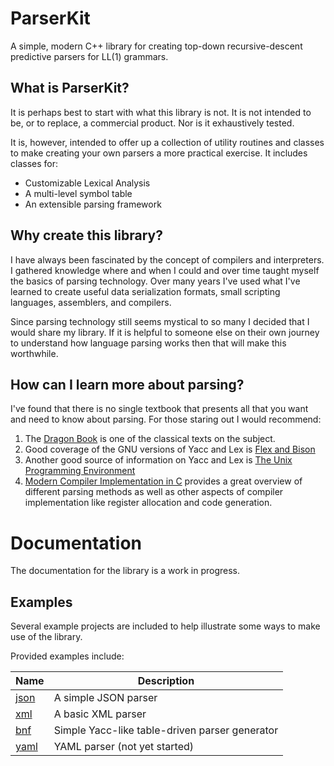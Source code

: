 # ParserKit

A simple, modern C++ library for creating top-down recursive-descent predictive
parsers for LL(1) grammars.

## What is ParserKit?

It is perhaps best to start with what this library is not. It is not intended to
be, or to replace, a commercial product. Nor is it exhaustively tested.

It is, however, intended to offer up a collection of utility routines and classes 
to make creating your own parsers a more practical exercise. It includes classes
 for:

* Customizable Lexical Analysis
* A multi-level symbol table
* An extensible parsing framework

## Why create this library?

I have always been fascinated by the concept of compilers and interpreters. I 
gathered knowledge where and when I could and over time taught myself the
basics of parsing technology. Over many years I've used what I've learned to 
create useful data serialization formats, small scripting languages, assemblers, 
and compilers.

Since parsing technology still seems mystical to so many I decided that I would 
share my library. If it is helpful to someone else on their own journey to 
understand how language parsing works then that will make this worthwhile.

## How can I learn more about parsing?

I've found that there is no single textbook that presents all that you want and 
need to know about parsing. For those staring out I would recommend:

1. The [Dragon Book](https://www.amazon.com/Compilers-Principles-Techniques-Tools-2nd/dp/0321486811/ref=sr_1_1?crid=2M6JW4SE1LFYA&dchild=1&keywords=aho+sethi+ullman&qid=1592861659&sprefix=aho+set%2Caps%2C215&sr=8-1) is one of the classical texts on the subject.
2. Good coverage of the GNU versions of Yacc and Lex is [Flex and Bison](https://www.amazon.com/flex-bison-Text-Processing-Tools/dp/0596155972/ref=sr_1_1?dchild=1&keywords=flex+and+bison&qid=1592863889&sr=8-1)
3. Another good source of information on Yacc and Lex is [The Unix Programming Environment](https://www.amazon.com/Unix-Programming-Environment-Prentice-Hall-Software/dp/013937681X/ref=sr_1_2?crid=2Y5FH064KCR8X&dchild=1&keywords=the+unix+programming+environment&qid=1592861830&sprefix=the+unix+program%2Caps%2C212&sr=8-2)
4. [Modern Compiler Implementation in C](https://www.amazon.com/Modern-Compiler-Implementation-Andrew-Appel/dp/817596071X/ref=sxts_sxwds-bia-wc-p13n1_0?crid=2CGBMJ614Z1BF&cv_ct_cx=modern+compiler+implementation+in+c&dchild=1&keywords=modern+compiler+implementation+in+c&pd_rd_i=817596071X&pd_rd_r=4c3593d8-34db-4796-929b-b84a1ac8cd26&pd_rd_w=Yh0K9&pd_rd_wg=3RWhe&pf_rd_p=1da5beeb-8f71-435c-b5c5-3279a6171294&pf_rd_r=4AF9BXMZ36CGJMNM3FR4&psc=1&qid=1592861915&sprefix=modern+compiler%2Caps%2C214&sr=1-1-70f7c15d-07d8-466a-b325-4be35d7258cc) provides a great overview of different parsing methods as well as 
other aspects of compiler implementation like register allocation and code generation.

# Documentation

The documentation for the library is a work in progress.

## Examples

Several example projects are included to help illustrate some ways to make use 
of the library.

Provided examples include:

Name | Description
---- | -----------
[json](/examples/json) | A simple JSON parser
[xml](/examples/xml) | A basic XML parser
[bnf](/examples/bnf) | Simple Yacc-like table-driven parser generator
[yaml](/examples/yaml) | YAML parser (not yet started)
